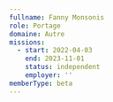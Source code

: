```yaml
---
fullname: Fanny Monsonis
role: Portage
domaine: Autre
missions:
  - start: 2022-04-03
    end: 2023-11-01
    status: independent
    employer: ''
memberType: beta
---
```


